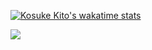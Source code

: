 [![Kosuke Kito's wakatime stats](https://github-readme-stats.vercel.app/api/wakatime?username=kitoko552&layout=compact&theme=dark)](https://github.com/anuraghazra/github-readme-stats)  

<img src="https://komarev.com/ghpvc/?username=kitoko552&color=blue&style=flat"/>
